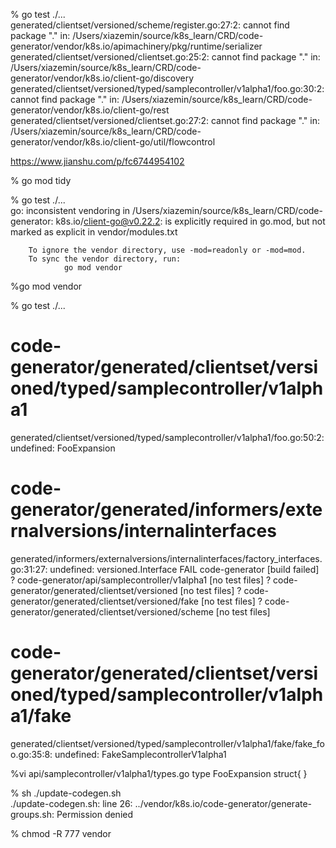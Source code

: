 % go test ./...                                                                                            
generated/clientset/versioned/scheme/register.go:27:2: cannot find package "." in:
        /Users/xiazemin/source/k8s_learn/CRD/code-generator/vendor/k8s.io/apimachinery/pkg/runtime/serializer
generated/clientset/versioned/clientset.go:25:2: cannot find package "." in:
        /Users/xiazemin/source/k8s_learn/CRD/code-generator/vendor/k8s.io/client-go/discovery
generated/clientset/versioned/typed/samplecontroller/v1alpha1/foo.go:30:2: cannot find package "." in:
        /Users/xiazemin/source/k8s_learn/CRD/code-generator/vendor/k8s.io/client-go/rest
generated/clientset/versioned/clientset.go:27:2: cannot find package "." in:
        /Users/xiazemin/source/k8s_learn/CRD/code-generator/vendor/k8s.io/client-go/util/flowcontrol

https://www.jianshu.com/p/fc6744954102

 % go mod tidy


 % go test ./...                   
go: inconsistent vendoring in /Users/xiazemin/source/k8s_learn/CRD/code-generator:
        k8s.io/client-go@v0.22.2: is explicitly required in go.mod, but not marked as explicit in vendor/modules.txt

        To ignore the vendor directory, use -mod=readonly or -mod=mod.
        To sync the vendor directory, run:
                go mod vendor

%go mod vendor

% go test ./...   
# code-generator/generated/clientset/versioned/typed/samplecontroller/v1alpha1
generated/clientset/versioned/typed/samplecontroller/v1alpha1/foo.go:50:2: undefined: FooExpansion
# code-generator/generated/informers/externalversions/internalinterfaces
generated/informers/externalversions/internalinterfaces/factory_interfaces.go:31:27: undefined: versioned.Interface
FAIL    code-generator [build failed]
?       code-generator/api/samplecontroller/v1alpha1    [no test files]
?       code-generator/generated/clientset/versioned    [no test files]
?       code-generator/generated/clientset/versioned/fake       [no test files]
?       code-generator/generated/clientset/versioned/scheme     [no test files]
# code-generator/generated/clientset/versioned/typed/samplecontroller/v1alpha1/fake
generated/clientset/versioned/typed/samplecontroller/v1alpha1/fake/fake_foo.go:35:8: undefined: FakeSamplecontrollerV1alpha1


%vi api/samplecontroller/v1alpha1/types.go 
type FooExpansion struct{
}

% sh ./update-codegen.sh                                
./update-codegen.sh: line 26: ../vendor/k8s.io/code-generator/generate-groups.sh: Permission denied

% chmod -R 777 vendor


